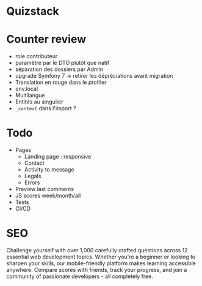 # Quizstack

# Counter review
- role contributeur
- paramètre par le DTO plutôt que natif
- séparation des dossiers par Admin
- upgrade Symfony 7 -> retirer les dépréciations avant migration
- Translation en rouge dans le profiler
- env.local
- Multilangue
- Entités au singulier
- `_context` dans l'import ?

# Todo
- Pages
    - Landing page : responsive
    - Contact
    - Activity to message
    - Legals
    - Errors
- Preview last comments
- JS scores week/month/all
- Tests
- CI/CD

# SEO
Challenge yourself with over 1,000 carefully crafted questions across 12 essential web development topics. Whether you're a beginner or looking to sharpen your skills, our mobile-friendly platform makes learning accessible anywhere. Compare scores with friends, track your progress, and join a community of passionate developers - all completely free.